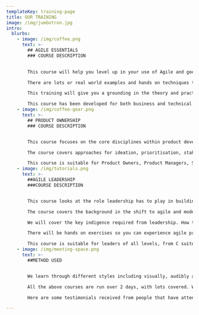 ```yaml
---
templateKey: training-page
title: OUR TRAINING
image: /img/jumbotron.jpg
intro:
  blurbs:
    - image: /img/coffee.png
      text: >-
        ## AGILE ESSENTIALS
        ### COURSE DESCRIPTION
        

        This course will help you level up in your use of Agile and goes beyond your typical Scrum certification course. The course is an action packed interactive learning experience.

        There are lots or real world examples and hands on techniques to share. We cover all the core areas including; the Agile mindset (doing agile vs being), Scrum, communication, Kanban, user stories, user story mapping, inceptions (kick starting new work) and lots more.

        This training will give you a grounding in the theory and practices, applied with an agile mindset, that will help improve the way you work and deliver better outcomes.

        This course has been developed for both business and technical teams, and covers the values, principles and processes underpinning Agile with a focus on the Scrum framework.
    - image: /img/coffee-gear.png
      text: >-
        ## PRODUCT OWNERSHIP
        ### COURSE DESCRIPTION


        This course focuses on the core disciplines within product development and the techniques required to fulfil a Product Ownership role effectively.

        The course covers approaches for ideation, prioritisation, stakeholder management, and release planning.

        This course is suitable for Product Owners, Product Managers, Scrum Master who want to learn techniques to better support POs and team members interested in product development.
    - image: /img/tutorials.png
      text: >-
        ##AGILE LEADERSHIP
        ###COURSE DESCRIPTION


        This course looks at the role leadership has to play in building resilient agile organisations.

        The course covers the background in the shift to agile and modern ways of working and will give you a clearer understanding around management practises both past and present.

        We will cover the key indigence required from leadership. How to effectively empower, create learning organisations and a safe place for experimentation and collaboration.

        There will be hands on exercises so you can experience agile processes and techniques first hand, which will enable you to better understand the core processes that help organisations solve complex problems and become adaptive.

        This course is suitable for leaders of all levels, from C suite to aspiring leaders and people managers.
    - image: /img/meeting-space.png
      text: >-
        ##METHOD USED


        We learn through different styles including visually, audibly and kinesthetic (moving), our course embraces that throughout. We frequently shift between movement, speaking, drawing, listening and writing to help maximise your learning experience.

        All the above courses are run over 2 days, with lots covered. We run our courses in pairs, so you have two coaches guiding you through the content and interactive learning experiences.

        Here are some testimonials received from people that have attended the training and a blog on a series of course runs delivered at Curtin University.

---
```


